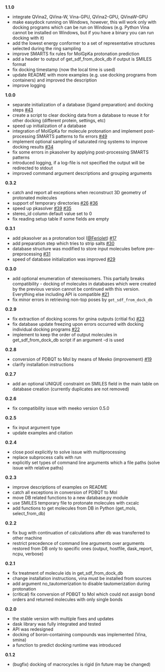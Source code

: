 **1.1.0**
- integrate QVina2, QVina-W, Vina-GPU, QVina2-GPU, QVinaW-GPU
- make easydock running on Windows, however, this will work only with docking programs which can be run on Windows (e.g. Python Vina cannot be installed on Windows, but if you have a binary you can run docking with it)
- add the lowest energy conformer to a set of representative structures selected during the ring sampling
- improve SMARTS fix rules for MolGpKa protonation prediction
- add a header to output of get_sdf_from_dock_db if output is SMILES format
- fix docking timestamp (now the local time is used)
- update README with more examples (e.g. use docking programs from containers) and improved the description
- improve logging

**1.0.0**
- separate initialization of a database (ligand preparation) and docking steps [#43](https://github.com/ci-lab-cz/easydock/pull/43)
- create a script to clear docking data from a database to reuse it for other docking (different protein, settings, etc)
- speed up initialization of a database
- integration of MolGpKa for molecule protonation and implement post-processing SMARTS patterns to fix errors [#49](https://github.com/ci-lab-cz/easydock/pull/49) 
- implement optional sampling of saturated ring systems to improve docking results [#34](https://github.com/ci-lab-cz/easydock/pull/34) 
- fix some errors in pkasolver by applying post-processing SMARTS patterns
- introduced logging, if a log-file is not specified the output will be redirected to stdout 
- improved command argument descriptions and grouping arguments

**0.3.2**
- catch and report all exceptions when reconstruct 3D geometry of protonated molecules
- support of temporary directories [#26](https://github.com/ci-lab-cz/easydock/issues/26) [#36](https://github.com/ci-lab-cz/easydock/pull/36)
- speed up pkasolver [#39](https://github.com/ci-lab-cz/easydock/pull/39) [#35](https://github.com/ci-lab-cz/easydock/issues/35)
- stereo_id column default value set to 0
- fix reading setup table if some fields are empty

**0.3.1**
- add pkasolver as a protonation tool ([@Feriolet](https://github.com/Feriolet)) [#17](https://github.com/ci-lab-cz/easydock/issues/17)
- add preparation step which tries to strip salts [#30](https://github.com/ci-lab-cz/easydock/issues/30)
- database structure was modified to store input molecules before pre-preprocessing [#31](https://github.com/ci-lab-cz/easydock/pull/31)
- speed of database initialization was improved [#29](https://github.com/ci-lab-cz/easydock/pull/29)

**0.3.0**
- add optional enumeration of stereoisomers. This partially breaks compatibility - docking of molecules in databases which were created by the previous version cannot be continued with this version. Everything else including API is compatible [#21](https://github.com/ci-lab-cz/easydock/pull/21)
- fix minor errors in retrieving non-top poses by `get_sdf_from_dock_db`

**0.2.9**
- fix extraction of docking scores for gnina outputs (critial fix) [#23](https://github.com/ci-lab-cz/easydock/pull/23)
- fix database update freezing upon errors occurred with docking individual docking programs [#22](https://github.com/ci-lab-cz/easydock/issues/22)
- implement to keep the order of output molecules in get_sdf_from_dock_db script if an argument -d is used

**0.2.8**
- conversion of PDBQT to Mol by means of Meeko (improvement) [#19](https://github.com/ci-lab-cz/easydock/pull/19)
- clarify installation instructions

**0.2.7**
- add an optional UNIQUE constraint on SMILES field in the main table on database creation (currently duplicates are not removed)

**0.2.6**
- fix compatibility issue with meeko version 0.5.0

**0.2.5**
- fix input argument type
- update examples and citation

**0.2.4**
- close pool explicitly to solve issue with multiprocessing
- replace subprocess calls with run
- explicitly set types of command line arguments which a file paths (solve issue with relative paths)

**0.2.3**
- improve descriptions of examples on README
- catch all exceptions in conversion of PDBQT to Mol
- move DB related functions to a new database.py module
- use SMILES temporary file to protonate molecules with cxcalc
- add functions to get molecules from DB in Python (get_mols, select_from_db)

**0.2.2**
- fix bug with continuation of calculations after db was transferred to other machine
- restrict precedence of command line arguments over arguments restored from DB only to specific ones (output, hostfile, dask_report, ncpu, verbose)

**0.2.1**
- fix treatment of molecule ids in get_sdf_from_dock_db
- change installation instructions, vina must be installed from sources
- add argument no_tautomerization to disable tautomerization during protonation
- (critical) fix conversion of PDBQT to Mol which could not assign bond orders and returned molecules with only single bonds 

**0.2.0**
- the stable version with multiple fixes and updates
- dask library was fully integrated and tested
- API was redesigned
- docking of boron-containing compounds was implemented (Vina, smina)
- a function to predict docking runtime was introduced   

**0.1.2**
- (bugfix) docking of macrocycles is rigid (in future may be changed)

